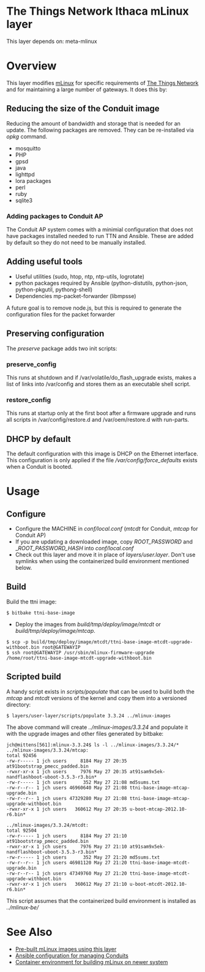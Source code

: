 # The Things Network Ithaca mLinux layer

This layer depends on: meta-mlinux

# Overview

This layer modifies
[mLinux](http://www.multitech.net/developer/software/mlinux/) for
specific requirements of [The Things
Network](https://console.thethingsnetwork.org/) and for maintaining a
large number of gateways.  It does this by:

## Reducing the size of the Conduit image

Reducing the amount of bandwidth and storage that is needed for an
update.  The following packages are removed. They can be re-installed
via _opkg_ command.

+ mosquitto 
+ PHP
+ gpsd
+ java
+ lighttpd
+ lora packages
+ perl
+ ruby
+ sqlite3

### Adding packages to Conduit AP

The Conduit AP system comes with a minimial configuration that does
not have packages installed needed to run TTN and Ansible.  These are
added by default so they do not need to be manually installed.

## Adding useful tools

+ Useful utilities (sudo, htop, ntp, ntp-utils, logrotate)
+ python packages required by Ansible (python-distutils, python-json,
  python-pkgutil, pythong-shell)
+ Dependencies mp-packet-forwarder (libmpsse)

A future goal is to remove node.js, but this is required to generate
the configuration files for the packet forwarder

## Preserving configuration

The _preserve_ package adds two init scripts:

### preserve_config

This runs at shutdown and if /var/volatile/do_flash_upgrade exists,
makes a list of links into /var/config and stores them as an
executable shell script.

### restore_config

This runs at startup only at the first boot after a firmware upgrade
and runs all scripts in /var/config/restore.d and /var/oem/restore.d
with run-parts.

## DHCP by default

The default configuration with this image is DHCP on the Ethernet
interface. This configuration is only applied if the file
_/var/config/force_defaults_ exists when a Conduit is booted.

# Usage

## Configure

+ Configure the MACHINE in *conf/local.conf* (_mtcdt_ for Conduit, _mtcap_ for Conduit AP)
+ If you are updating a downloaded image, copy _ROOT_PASSWORD_ and
  __ROOT_PASSWORD_HASH_ into *conf/local.conf*
+ Check out this layer and move it in place of *layers/user.layer*. 
  Don't use symlinks when using the containerized build environment mentioned below.
  
## Build

Build the ttni image:
```
$ bitbake ttni-base-image
```
+ Deploy the images from _build/tmp/deploy/image/mtcdt_ or _build/tmp/deploy/image/mtcap_.
```
$ scp -p build/tmp/deploy/image/mtcdt/ttni-base-image-mtcdt-upgrade-withboot.bin root@GATEWAYIP
$ ssh root@GATEWAYIP /usr/sbin/mlinux-firmware-upgrade /home/root/ttni-base-image-mtcdt-upgrade-withboot.bin
```

## Scripted build

A handy script exists in *scripts/populate* that can be used to build
both the _mtcap_ and _mtcdt_ versions of the kernel and copy them into
a versioned directory:

```
$ layers/user-layer/scripts/populate 3.3.24 ../mlinux-images
```

The above command will create *../mlinux-images/3.3.24* and populate
it with the upgrade images and other files generated by bitbake:

```
jch@mittens[561]:mlinux-3.3.24$ ls -l ../mlinux-images/3.3.24/*
../mlinux-images/3.3.24/mtcap:
total 92456
-rw-r----- 1 jch users     8184 May 27 20:35 at91bootstrap_pmecc_padded.bin
-rwxr-xr-x 1 jch users     7976 May 27 20:35 at91sam9x5ek-nandflashboot-uboot-3.5.3-r3.bin*
-rw-r----- 1 jch users      352 May 27 21:08 md5sums.txt
-rw-r--r-- 1 jch users 46960640 May 27 21:08 ttni-base-image-mtcap-upgrade.bin
-rw-r--r-- 1 jch users 47329280 May 27 21:08 ttni-base-image-mtcap-upgrade-withboot.bin
-rwxr-xr-x 1 jch users   360612 May 27 20:35 u-boot-mtcap-2012.10-r6.bin*

../mlinux-images/3.3.24/mtcdt:
total 92504
-rw-r----- 1 jch users     8184 May 27 21:10 at91bootstrap_pmecc_padded.bin
-rwxr-xr-x 1 jch users     7976 May 27 21:10 at91sam9x5ek-nandflashboot-uboot-3.5.3-r3.bin*
-rw-r----- 1 jch users      352 May 27 21:20 md5sums.txt
-rw-r--r-- 1 jch users 46981120 May 27 21:20 ttni-base-image-mtcdt-upgrade.bin
-rw-r--r-- 1 jch users 47349760 May 27 21:20 ttni-base-image-mtcdt-upgrade-withboot.bin
-rwxr-xr-x 1 jch users   360612 May 27 21:10 u-boot-mtcdt-2012.10-r6.bin*
```

This script assumes that the containerized build environment is
installed as _../mlinux-be/_

# See Also

+ [Pre-built mLinux images using this layer](https://github.com/IthacaThings/mlinux-images)
+ [Ansible configuration for managing Conduits](https://github.com/IthacaThings/ttn-multitech-cm)
+ [Container environment for building mLinux on newer system](https://hub.docker.com/r/jchonig/mlinux-be/)
